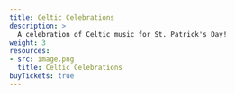 ```yaml
---
title: Celtic Celebrations
description: >
  A celebration of Celtic music for St. Patrick's Day!
weight: 3
resources:
- src: image.png
  title: Celtic Celebrations
buyTickets: true
---
```

